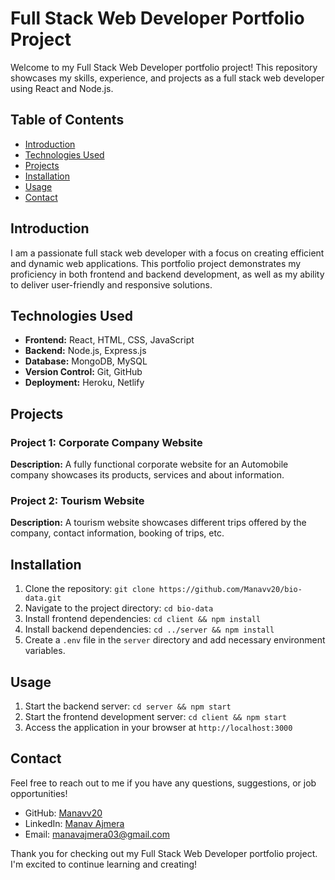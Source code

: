 # Full Stack Web Developer Portfolio Project

Welcome to my Full Stack Web Developer portfolio project! This repository showcases my skills, experience, and projects as a full stack web developer using React and Node.js.

## Table of Contents

- [Introduction](#introduction)
- [Technologies Used](#technologies-used)
- [Projects](#projects)
- [Installation](#installation)
- [Usage](#usage)
- [Contact](#contact)

## Introduction

I am a passionate full stack web developer with a focus on creating efficient and dynamic web applications. This portfolio project demonstrates my proficiency in both frontend and backend development, as well as my ability to deliver user-friendly and responsive solutions.

## Technologies Used

- **Frontend:** React, HTML, CSS, JavaScript
- **Backend:** Node.js, Express.js
- **Database:** MongoDB, MySQL
- **Version Control:** Git, GitHub
- **Deployment:** Heroku, Netlify

## Projects

### Project 1: Corporate Company Website

**Description:** A fully functional corporate website for an Automobile company showcases its products, services and about information.

### Project 2: Tourism Website

**Description:** A tourism website showcases different trips offered by the company, contact information, booking of trips, etc.

<!-- ### Project 3: Blogging Platform

**Description:** A blogging website where users can write, edit, and publish articles. Includes user profiles and the ability to comment on articles.

**GitHub Repository:** [Blogging Platform Repo](https://github.com/yourusername/blogging-platform) -->

## Installation

1. Clone the repository: `git clone https://github.com/Manavv20/bio-data.git`
2. Navigate to the project directory: `cd bio-data`
3. Install frontend dependencies: `cd client && npm install`
4. Install backend dependencies: `cd ../server && npm install`
5. Create a `.env` file in the `server` directory and add necessary environment variables.

## Usage

1. Start the backend server: `cd server && npm start`
2. Start the frontend development server: `cd client && npm start`
3. Access the application in your browser at `http://localhost:3000`

## Contact

Feel free to reach out to me if you have any questions, suggestions, or job opportunities!

- GitHub: [Manavv20](https://github.com/Manavv20)
- LinkedIn: [Manav Ajmera](https://www.linkedin.com/in/manav-ajmera20)
- Email: manavajmera03@gmail.com

Thank you for checking out my Full Stack Web Developer portfolio project. I'm excited to continue learning and creating!
